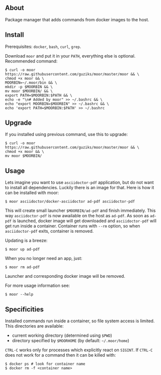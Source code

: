 ## About

Package manager that adds commands from docker images to the host.

## Install

Prerequisites: `docker`, `bash`, `curl`, `grep`.

Download `moor` and put it in your `PATH`, everything else is optional. Recommended command:

```
$ curl -o moor https://raw.githubusercontent.com/guziks/moor/master/moor && \
chmod +x moor && \
MOORBIN=~/.moor/bin && \
mkdir -p $MOORBIN && \
mv moor $MOORBIN/ && \
export PATH=$MOORBIN:$PATH && \
echo -e "\n# Added by moor" >> ~/.bashrc && \
echo "export MOORBIN=$MOORBIN" >> ~/.bashrc && \
echo 'export PATH=$MOORBIN:$PATH' >> ~/.bashrc
```

## Upgrade

If you installed using previous command, use this to upgrade:

```
$ curl -o moor https://raw.githubusercontent.com/guziks/moor/master/moor && \
chmod +x moor && \
mv moor $MOORBIN/
```

## Usage

Lets imagine you want to use `asciidoctor-pdf` application, but do not want to install all dependencies. Luckily there is an image for that. Here is how it can be installed with moor:

```
$ moor asciidoctor/docker-asciidoctor ad-pdf asciidoctor-pdf
```
 
This will create small launcher `$MOORBIN/ad-pdf` and finish immediately. This way `asciidoctor-pdf` is now awailable on the host as `ad-pdf`. As soon as `ad-pdf` is launched, docker image will get downloaded and `asciidoctor-pdf` will get run inside a container. Container runs with `--rm` option, so when `asciidoctor-pdf` exits, container is removed.

Updating is a breeze:

```
$ moor up ad-pdf
```

When you no longer need an app, just:

```
$ moor rm ad-pdf
```

Launcher and corresponding docker image will be removed.

For more usage information see:

```
$ moor --help
```

## Specificities

Installed commands run inside a container, so file system access is limited. This directories are available:

* current working directory (determined using `$PWD`)
* directory specified by `$MOORHOME` (by default: `~/.moor/home`)

`CTRL-C` works only for processes which explicitly react on `SIGINT`. If `CTRL-C` does not work for a command then it can be killed with:

```
$ docker ps # look for container name
$ docker rm -f <container name>
```
